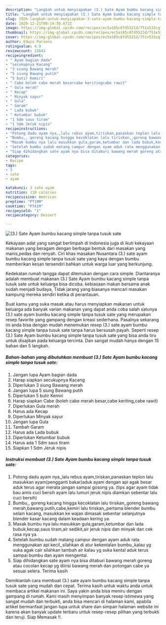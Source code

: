 ```yaml
---
description: "Langkah untuk menyiapakan (3.) Sate Ayam bumbu kacang simple tanpa tusuk sate Teruji"
title: "Langkah untuk menyiapakan (3.) Sate Ayam bumbu kacang simple tanpa tusuk sate Teruji"
slug: 2926-langkah-untuk-menyiapakan-3-sate-ayam-bumbu-kacang-simple-tanpa-tusuk-sate-teruji
date: 2020-12-21T00:14:50.672Z
image: https://img-global.cpcdn.com/recipes/ec5a185c8fd5521d/751x532cq70/3-sate-ayam-bumbu-kacang-simple-tanpa-tusuk-sate-foto-resep-utama.jpg
thumbnail: https://img-global.cpcdn.com/recipes/ec5a185c8fd5521d/751x532cq70/3-sate-ayam-bumbu-kacang-simple-tanpa-tusuk-sate-foto-resep-utama.jpg
cover: https://img-global.cpcdn.com/recipes/ec5a185c8fd5521d/751x532cq70/3-sate-ayam-bumbu-kacang-simple-tanpa-tusuk-sate-foto-resep-utama.jpg
author: Edwin Parsons
ratingvalue: 4.9
reviewcount: 12643
recipeingredient:
- " Ayam bagian dada"
- "secukupnya Kacang"
- "3 siung Bawang merah"
- "5 siung Bawang putih"
- "5 butir Kemiri"
- " Cabe boleh cabe merah besarcabe keritingcabe rawit"
- " Gula merah"
- " Kecap"
- " Minyak sayur"
- " Gula"
- " Garam"
- " Lada bubuk"
- " Ketumbar bubuk"
- "1 Sdm saus tiram"
- "1 Sdm Jeruk nipis"
recipeinstructions:
- "Potong dadu ayam nya,,lalu rebus ayam,tiriskan,panaskan teplon lalu masukkan ayam(pengganti bakar)aduk ayam dengan api agak besar aduk terus agar merata jangan sampai gosong ya. (tips agar ayam tidak bau amis cuci bersih ayam lalu lumuri jeruk nipis diamkan sebentar lalu cuci bersih)"
- "Bumbu,, goreng kacang hingga kecoklatan lalu tiriskan,,goreng bawang merah,bawang putih,cabe,kemiri lalu tiriskan,,pertama blender bumbu selain kacang, masukkan ke wajan dimasak sebentar selanjutnya blender kasar kacang dalam keadaan kering ya."
- "Masak bumbu nya lalu masukkan gula,garam,ketumbar dan lada bubuk,kecap,saus tiram,air sedikit,air jeruk nipis dan minyak dan cek rasa nya ya."
- "Setelah bumbu sudah matang campur dengan ayam aduk rata menggunakan api kecil,,silahkan di atur kekentalan bumbu,,kalau yg suka agak cair silahkan tambah air kalau yg suka kental aduk terus sampai bumbu dan ayam mengental."
- "Siap dihidangkan sate ayam nya bisa ditaburi bawang merah goreng atau cocolan kecap yg diirisi bawang merah dan potongan cabe ya sesuai selera. Terima kasih"
categories:
- Recipe
tags:
- 3
- sate
- ayam

katakunci: 3 sate ayam 
nutrition: 110 calories
recipecuisine: American
preptime: "PT19M"
cooktime: "PT41M"
recipeyield: "1"
recipecategory: Dessert

---
```



![(3.) Sate Ayam bumbu kacang simple tanpa tusuk sate](https://img-global.cpcdn.com/recipes/ec5a185c8fd5521d/751x532cq70/3-sate-ayam-bumbu-kacang-simple-tanpa-tusuk-sate-foto-resep-utama.jpg)

Kekayaan adat yang sangat berlimpah di Indonesia juga di ikuti kekayaan makanan yang beragam dengan berbagai bentuk dari masakan yang manis,pedas dan renyah. Ciri khas masakan Nusantara (3.) sate ayam bumbu kacang simple tanpa tusuk sate yang kaya dengan bumbu memberikan kesan tersendiri bahkan untuk warga luar yang berkunjung.


Kedekatan rumah tangga dapat ditemukan dengan cara simple. Diantaranya adalah membuat makanan (3.) Sate Ayam bumbu kacang simple tanpa tusuk sate untuk keluarga bisa dicoba. kebiasaan makan bersama anak sudah menjadi budaya, Tidak jarang yang biasanya mencari masakan kampung mereka sendiri ketika di perantauan.



Buat kamu yang suka masak atau harus menyiapkan makanan untuk keluarga ada banyak varian makanan yang dapat anda coba salah satunya (3.) sate ayam bumbu kacang simple tanpa tusuk sate yang merupakan resep favorite yang gampang dengan kreasi sederhana. Pasalnya sekarang ini anda bisa dengan mudah menemukan resep (3.) sate ayam bumbu kacang simple tanpa tusuk sate tanpa harus bersusah payah.
Seperti resep (3.) Sate Ayam bumbu kacang simple tanpa tusuk sate yang bisa anda tiru untuk disajikan pada keluarga tercinta. Dan sangat mudah hanya dengan 15 bahan dan 5 langkah.


<!--inarticleads1-->

##### Bahan-bahan yang dibutuhkan membuat (3.) Sate Ayam bumbu kacang simple tanpa tusuk sate:

1. Jangan lupa  Ayam bagian dada
1. Harap siapkan secukupnya Kacang
1. Diperlukan 3 siung Bawang merah
1. Jangan lupa 5 siung Bawang putih
1. Diperlukan 5 butir Kemiri
1. Harap siapkan  Cabe (boleh cabe merah besar,cabe keriting,cabe rawit)
1. Diperlukan  Gula merah
1. Harus ada  Kecap
1. Diperlukan  Minyak sayur
1. Jangan lupa  Gula
1. Tambah  Garam
1. Harus ada  Lada bubuk
1. Diperlukan  Ketumbar bubuk
1. Harus ada 1 Sdm saus tiram
1. Siapkan 1 Sdm Jeruk nipis




<!--inarticleads2-->

##### Instruksi membuat  (3.) Sate Ayam bumbu kacang simple tanpa tusuk sate:

1. Potong dadu ayam nya,,lalu rebus ayam,tiriskan,panaskan teplon lalu masukkan ayam(pengganti bakar)aduk ayam dengan api agak besar aduk terus agar merata jangan sampai gosong ya. (tips agar ayam tidak bau amis cuci bersih ayam lalu lumuri jeruk nipis diamkan sebentar lalu cuci bersih)
1. Bumbu,, goreng kacang hingga kecoklatan lalu tiriskan,,goreng bawang merah,bawang putih,cabe,kemiri lalu tiriskan,,pertama blender bumbu selain kacang, masukkan ke wajan dimasak sebentar selanjutnya blender kasar kacang dalam keadaan kering ya.
1. Masak bumbu nya lalu masukkan gula,garam,ketumbar dan lada bubuk,kecap,saus tiram,air sedikit,air jeruk nipis dan minyak dan cek rasa nya ya.
1. Setelah bumbu sudah matang campur dengan ayam aduk rata menggunakan api kecil,,silahkan di atur kekentalan bumbu,,kalau yg suka agak cair silahkan tambah air kalau yg suka kental aduk terus sampai bumbu dan ayam mengental.
1. Siap dihidangkan sate ayam nya bisa ditaburi bawang merah goreng atau cocolan kecap yg diirisi bawang merah dan potongan cabe ya sesuai selera. Terima kasih




Demikianlah cara membuat (3.) sate ayam bumbu kacang simple tanpa tusuk sate yang mudah dan cepat. Terima kasih untuk waktu anda untuk membaca artikel makanan ini. Saya yakin anda bisa meniru dengan gampang di rumah. Kami masih menyimpan banyak resep istimewa yang sangat mudah dan terbukti, anda bisa mencari di halaman kami, apabila artikel bermanfaat jangan lupa untuk share dan simpan halaman website ini karena akan banyak update terbaru untuk resep-resep pilihan yang terbukti dan teruji. Siap Memasak !!. 
